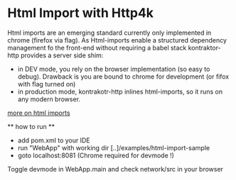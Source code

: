 # Html Import with Http4k

Html imports are an emerging standard currently only implemented in chrome (firefox via flag).
As Html-imports enable a structured dependency management fo the front-end without requiring
a babel stack kontraktor-http provides a server side shim:

* in DEV mode, you rely on the browser implementation (so easy to debug). Drawback is you are bound to chrome for
development (or fifox with flag turned on)
* in production mode, kontrakotr-http inlines html-imports, so it runs on any modern browser. 

[more on html imports](https://www.html5rocks.com/en/tutorials/webcomponents/imports/)

** how to run **

* add pom.xml to your IDE
* run "WebApp" with working dir [..]/examples/html-import-sample
* goto localhost:8081 (Chrome required for devmode !)

Toggle devmode in WebApp.main and check network/src in your browser

